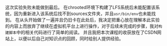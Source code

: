 这次实验失败未能做到最后。
在chrooted环境下构建了LFS系统后未能配置该系统，因为重新进入该系统后找不到sources文件夹，并且`usr/bin/env`也未能找到。
在从头开始做了一遍并且仍旧卡在此处后，我决定把重心放在理解本此实验的内容上而放弃了继续在虚拟机平台上进行操作，对于后续未完成的步骤，我对`构建脚本`中的相关代码进行了简单的阅读。
并且我把本次课程的收获放在了CSDN网站上，以便以后自己对知识点的回顾，同时给别人提供经验。
